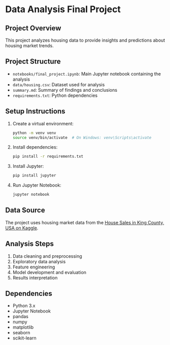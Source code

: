 # Data Analysis Final Project

## Project Overview
This project analyzes housing data to provide insights and predictions about housing market trends.

## Project Structure
- `notebooks/final_project.ipynb`: Main Jupyter notebook containing the analysis
- `data/housing.csv`: Dataset used for analysis
- `summary.md`: Summary of findings and conclusions
- `requirements.txt`: Python dependencies

## Setup Instructions
1. Create a virtual environment:
   ```bash
   python -m venv venv
   source venv/bin/activate  # On Windows: venv\Scripts\activate
   ```

2. Install dependencies:
   ```bash
   pip install -r requirements.txt
   ```

3. Install Jupyter:
   ```bash
   pip install jupyter
   ```

4. Run Jupyter Notebook:
   ```bash
   jupyter notebook
   ```

## Data Source
The project uses housing market data from the [House Sales in King County, USA on Kaggle](https://www.kaggle.com/datasets/harlfoxem/housesalesprediction).

## Analysis Steps
1. Data cleaning and preprocessing
2. Exploratory data analysis
3. Feature engineering
4. Model development and evaluation
5. Results interpretation

## Dependencies
- Python 3.x
- Jupyter Notebook
- pandas
- numpy
- matplotlib
- seaborn
- scikit-learn
  
